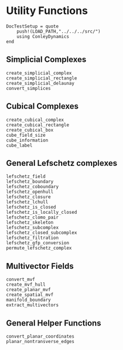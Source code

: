 # Utility Functions

```@meta
DocTestSetup = quote
    push!(LOAD_PATH,"../../../src/")
    using ConleyDynamics
end
```

## Simplicial Complexes

```@docs
create_simplicial_complex
create_simplicial_rectangle
create_simplicial_delaunay
convert_simplices
```

## Cubical Complexes

```@docs
create_cubical_complex
create_cubical_rectangle
create_cubical_box
cube_field_size
cube_information
cube_label
```

## General Lefschetz complexes

```@docs
lefschetz_field
lefschetz_boundary
lefschetz_coboundary
lefschetz_openhull
lefschetz_closure
lefschetz_lchull
lefschetz_is_closed
lefschetz_is_locally_closed
lefschetz_clomo_pair
lefschetz_skeleton
lefschetz_subcomplex
lefschetz_closed_subcomplex
lefschetz_filtration
lefschetz_gfp_conversion
permute_lefschetz_complex
```

## Multivector Fields

```@docs
convert_mvf
create_mvf_hull
create_planar_mvf
create_spatial_mvf
manifold_boundary
extract_multivectors
```

## General Helper Functions

```@docs
convert_planar_coordinates
planar_nontransverse_edges
```

